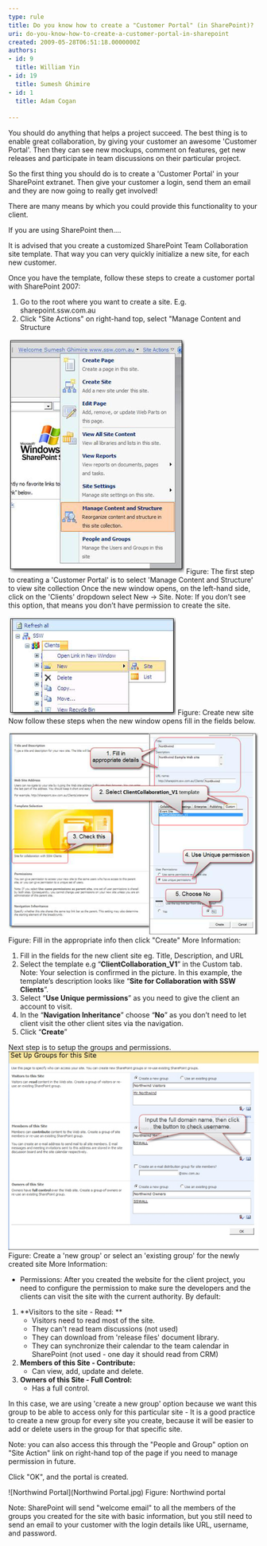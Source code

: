 ```yaml
---
type: rule
title: Do you know how to create a "Customer Portal" (in SharePoint)?
uri: do-you-know-how-to-create-a-customer-portal-in-sharepoint
created: 2009-05-28T06:51:18.0000000Z
authors:
- id: 9
  title: William Yin
- id: 19
  title: Sumesh Ghimire
- id: 1
  title: Adam Cogan

---
```



​You should do anything that helps a project succeed. The best thing is to enable great collaboration, by giving your customer an awesome 'Customer Portal'.  Then they can see new mockups, comment on features, get new releases and participate in team discussions on their particular project.

So the first thing you should do is to create a 'Customer Portal' in your SharePoint extranet. Then give your customer a login, send them an email and they are now going to really get involved!

There are many means by which you could provide this functionality to your client.

If you are using SharePoint then....

It is advised that you create a customized SharePoint Team Collaboration site template. That way you can very quickly initialize a new site, for each new customer.

Once you have the template, follow these steps to create a customer portal with SharePoint 2007:

1. Go to the root where you want to create a site. E.g. sharepoint.ssw.com.au
2. Click "Site Actions" on right-hand top, select "Manage Content and Structure


![Manage Content and Structure](ManageContentAndStructure.jpg)
Figure: The first step to creating a 'Customer Portal' is to select 'Manage Content and Structure' to view site collection 
Once the new window opens, on the left-hand side, click on the 'Clients' dropdown select New -> Site. 
   Note: If you don’t see this option, that means you don’t have permission to create the site.

![Create New Site](CreateNewSiteStep1.jpg)
Figure: Create new site 
Now follow these steps when the new window opens fill in the fields below.

![Info to create site](CreateNewSiteStep2.jpg)
Figure: Fill in the appropriate info then click "Create" 
More Information:

1. Fill in the fields for the new client site 
eg. Title, Description, and URL
2. Select the template 
e.g “**ClientCollaboration\_V1**” in the Custom tab.
Note: Your selection is confirmed in the picture. In this example, the template’s description looks like “**Site for Collaboration with SSW Clients**”.
3. Select “**Use Unique permissions**” as you need to give the client an account to visit.
4. In the “**Navigation Inheritance**” choose “**No**” as you don’t need to let client visit the other client sites via the navigation.
5. Click “**Create**”




Next step is to setup the groups and permissions.
![](SetUpGroupForSite.jpg)Figure: Create a 'new group' or select an 'existing group' for the newly created site
More Information:

- Permissions: After you created the website for the client project, you need to configure the permission to make sure the developers and the clients can visit the site with the current authority. By default:


1. **Visitors to the site - Read: **
    - Visitors need to read most of the site.
    - They can't read team discussions (not used)
    - They can download from 'release files' document library.
    - They can synchronize their calendar to the team calendar in SharePoint (not used - one day it should read from CRM)
2. **Members of this Site - Contribute:**
    - Can view, add, update and delete.
3. **Owners of this Site - Full Control:**
    - Has a full control.


In this case, we are using 'create a new group' option because we want this group to be able to access only for this particular site  - It is a good practice to create a new group for every site you create, because it will be easier to add or delete users in the group for that specific site.

Note: you can also access this through the "People and Group" option on "Site Action" link on right-hand top of the page if you need to manage permission in future.

Click "OK", and the portal is created.

![Northwind Portal](Northwind Portal.jpg)
Figure: Northwind portal

Note: SharePoint will send "welcome email" to all the members of the groups you created for the site with basic information, but you still need to send an email to your customer with the login details like URL, username, and password.

